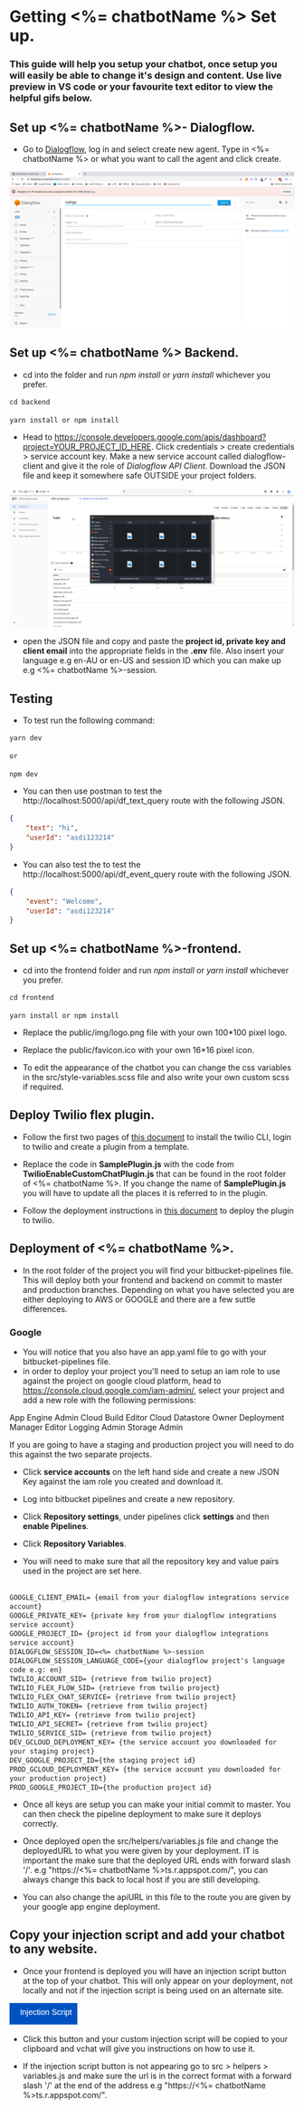 # Getting <%= chatbotName %> Set up.
### This guide will help you setup your chatbot, once setup you will easily be able to change it's design and content. Use live preview in VS code or your favourite text editor to view the helpful gifs below.

## Set up <%= chatbotName %>- Dialogflow.

*  Go to [Dialogflow](https://www.dialogflow.com), log in and select create new agent. Type in <%= chatbotName %> or what you want to call the agent and click create.

![create dialogflowagent](./set-up-imgs/1.png "Create Dialogflow Agent")

## Set up <%= chatbotName %> Backend.

* cd into the folder and run *npm install* or *yarn install* whichever you prefer.

``` terminal
cd backend

yarn install or npm install
```

* Head to https://console.developers.google.com/apis/dashboard?project=YOUR_PROJECT_ID_HERE. Click credentials > create credentials > service account key. Make a new service account called dialogflow-client and give it the role of *Dialogflow API Client*. Download the JSON file and keep it somewhere safe OUTSIDE your project folders. 

![df client](./set-up-imgs/2.gif "df client")

* open the JSON file and copy and paste the **project id, private key and client email** into the appropriate fields in the **.env** file. Also insert your language e.g en-AU or en-US and session ID which you can make up e.g <%= chatbotName %>-session.

## Testing 

* To test run the following command: 

```  terminal
yarn dev

or 

npm dev 
```

* You can then use postman to test the http://localhost:5000/api/df_text_query route with the following JSON. 

```JSON
{
	"text": "hi",
	"userId": "asdi123214"
}
```

* You can also test the to test the http://localhost:5000/api/df_event_query route with the following JSON. 

```JSON
{
	"event": "Welcome",
	"userId": "asdi123214"
}
```

## Set up <%= chatbotName %>-frontend.

* cd into the frontend folder and run *npm install* or *yarn install* whichever you prefer.

``` terminal
cd frontend

yarn install or npm install
```

* Replace the public/img/logo.png file with your own 100*100 pixel logo.

* Replace the public/favicon.ico with your own 16*16 pixel icon. 

* To edit the appearance of the chatbot you can change the css variables in the src/style-variables.scss file and also write your own custom scss if required.

## Deploy Twilio flex plugin.
* Follow the first two pages of [this document](https://www.twilio.com/docs/flex/quickstart/getting-started-plugin) to install the twilio CLI, login to twilio and create a plugin from a template. 

* Replace the code in **SamplePlugin.js** with the code from **TwilioEnableCustomChatPlugin.js** that can be found in the root folder of <%= chatbotName %>. If you change the name of **SamplePlugin.js** you will have to update all the places it is referred to in the plugin.

* Follow the deployment instructions in [this document](https://www.twilio.com/docs/flex/quickstart/getting-started-plugin) to deploy the plugin to twilio.


## Deployment of <%= chatbotName %>.

* In the root folder of the project you will find your bitbucket-pipelines file. This will deploy both your frontend and backend on commit to master and production branches. Depending on what you have selected you are either deploying to AWS or GOOGLE and there are a few suttle differences. 

### Google

* You will notice that you also have an app.yaml file to go with your bitbucket-pipelines file. 
* in order to deploy your project you'll need to setup an iam role to use against the project on google cloud platform, head to https://console.cloud.google.com/iam-admin/, select your project and  add a new role with the following permissions:

App Engine Admin
Cloud Build Editor
Cloud Datastore Owner
Deployment Manager Editor
Logging Admin
Storage Admin

If you are going to have a staging and production project you will need to do this against the two separate projects.
* Click **service accounts** on the left hand side and create a new JSON Key against the iam role you created and download it.  

* Log into bitbucket pipelines and create a new repository. 
* Click **Repository settings**, under pipelines click **settings** and then **enable Pipelines**.
* Click **Repository Variables**.
*  You will need to make sure that all the repository key and value pairs used in the project are set here. 

```.env

GOOGLE_CLIENT_EMAIL= {email from your dialogflow integrations service account}
GOOGLE_PRIVATE_KEY= {private key from your dialogflow integrations service account}
GOOGLE_PROJECT_ID= {project id from your dialogflow integrations service account}
DIALOGFLOW_SESSION_ID=<%= chatbotName %>-session
DIALOGFLOW_SESSION_LANGUAGE_CODE={your dialogflow project's language code e.g: en}
TWILIO_ACCOUNT_SID= {retrieve from twilio project}
TWILIO_FLEX_FLOW_SID= {retrieve from twilio project}
TWILIO_FLEX_CHAT_SERVICE= {retrieve from twilio project}
TWILIO_AUTH_TOKEN= {retrieve from twilio project}
TWILIO_API_KEY= {retrieve from twilio project}
TWILIO_API_SECRET= {retrieve from twilio project}
TWILIO_SERVICE_SID= {retrieve from twilio project}
DEV_GCLOUD_DEPLOYMENT_KEY= {the service account you downloaded for your staging project}
DEV_GOOGLE_PROJECT_ID={the staging project id}
PROD_GCLOUD_DEPLOYMENT_KEY= {the service account you downloaded for your production project}
PROD_GOOGLE_PROJECT_ID={the production project id}

```

* Once all keys are setup you can make your initial commit to master. You can then check the pipeline deployment to make sure it deploys correctly.

* Once deployed open the src/helpers/variables.js file and change the deployedURL to what you were given by your deployment. IT is important the make sure that the deployed URL ends with forward slash '/'. e.g "https://<%= chatbotName %>ts.r.appspot.com/", you can always change this back to local host if you are still developing.

* You can also change the apiURL in this file to the route you are given by your google app engine deployment. 

## Copy your injection script and add your chatbot to any website. 

* Once your frontend is deployed you will have an injection script button at the top of your chatbot. This will only appear on your deployment, not locally and not if the injection script is being used on an alternate site. 

![injection script button](./set-up-imgs/3.png "injection script button")

* Click this button and your custom injection script will be copied to your clipboard and vchat will give you instructions on how to use it. 

* If the injection script button is not appearing go to src > helpers > variables.js and make sure the url is in the correct format with a forward slash '/' at the end of the address e.g "https://<%= chatbotName %>ts.r.appspot.com/".